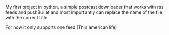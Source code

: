 My first project in python, a simple postcast downloader that works with rss feeds and  pushBullet and most importantly can replace the name of the file with the correct title.

For now it only supports one feed (This american life)
